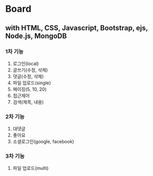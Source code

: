 # Board

## with HTML, CSS, Javascript, Bootstrap, ejs, Node.js, MongoDB

### 1차 기능

1. 로그인(local)
2. 글쓰기(수정, 삭제)
3. 댓글(수정, 삭제)
4. 파일 업로드(single)
5. 페이징(5, 10, 20)
6. 접근제어
7. 검색(제목, 내용)

### 2차 기능

1. 대댓글
2. 좋아요
3. 소셜로그인(google, facebook)

### 3차 기능

1. 파일 업로드(multi)
